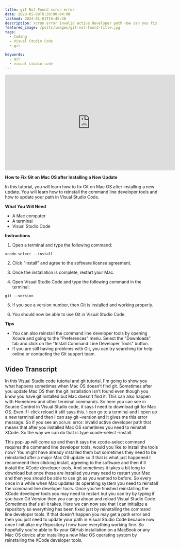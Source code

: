 ```yaml
---
title: git Not Found xcrun error
date: 2023-05-08T8:30:00-04:00
lastmod: 2024-01-03T10:45:48
description: xcrun error invalid active developer path How can you fix your git installation when installed on a mac but Visual Studio Code does not find the installation.
featured_image: /posts/images/git-not-found-title.jpg
tags:
  - Coding
  - Visual Studio Code
  - git

keywords:
  - git
  - visual studio code
---
```


<div class="iframe-16-9-container">
<iframe class="youTubeIframe" width="560" height="315" src="https://www.youtube.com/embed/oaV6Kb-2eAL0?rel=0" title="YouTube video player" frameborder="0" allow="accelerometer; autoplay; clipboard-write; encrypted-media; gyroscope; picture-in-picture; web-share" allowfullscreen></iframe>
</div>

**How to Fix Git on Mac OS after Installing a New Update**

In this tutorial, you will learn how to fix Git on Mac OS after installing a new update. You will learn how to reinstall the command line developer tools and how to update your path in Visual Studio Code.

**What You Will Need**

- A Mac computer
- A terminal
- Visual Studio Code

**Instructions**

1. Open a terminal and type the following command:

```
xcode-select --install
```

2. Click "Install" and agree to the software license agreement.

3. Once the installation is complete, restart your Mac.

4. Open Visual Studio Code and type the following command in the terminal:

```
git --version
```

5. If you see a version number, then Git is installed and working properly.

6. You should now be able to use Git in Visual Studio Code.

**Tips**

- You can also reinstall the command line developer tools by opening Xcode and going to the "Preferences" menu. Select the "Downloads" tab and click on the "Install Command Line Developer Tools" button.
- If you are still having problems with Git, you can try searching for help online or contacting the Git support team.

## Video Transcript

In this Visual Studio code tutorial and git tutorial, I'm going to show you what happens sometimes when Mac OS doesn't find git. Sometimes after you update Mac OS then the git installation isn't found even though you know you have git installed but Mac doesn't find it. This can also happen with Homebrew and other terminal commands. So here you can see in Source Control in Visual Studio code, it says I need to download git for Mac OS. Even if I click reload it still says this. I can go to a terminal and I open up a new terminal and then I can say git –version and it gives me this error message. So if you see an xcrun: error: invalid active developer path that means that after you installed Mac OS sometimes you need to reinstall XCode. So the way we can do that is type xcode-select –install.

This pop-up will come up and then it says the xcode-select command requires the command line developer tools, would you like to install the tools now? You might have already installed them but sometimes they need to be reinstalled after a major Mac OS update so if that is what just happened I recommend then clicking install, agreeing to the software and then it'll install the XCode developer tools. And sometimes it takes a bit long to download but once those are installed you may need to restart your Mac and then you should be able to use git as you wanted to before. So every once in a while when Mac updates its operating system you need to reinstall the command line developer tools. Once you've finished reinstalling the XCode developer tools you may need to restart but you can try by typing if you have Git Version then you can go ahead and reload Visual Studio Code. Sometimes that's all it takes. Here we can now see that I can initialize a repository so everything has been fixed just by reinstalling the command line developer tools. If that doesn't happen you may get a path error and then you just need to update your path in Visual Studio Code because now once I initialize my Repository I now have everything working fine. So hopefully you're able to fix your GitHub installation on a MacBook or any Mac OS device after installing a new Mac OS operating system by reinstalling the XCode developer tools.
